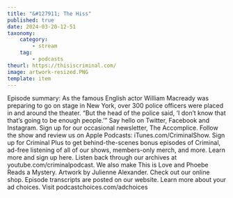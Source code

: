 ```yaml
---
title: "&#127911; The Hiss"
published: true
date: 2024-03-20-12-51
taxonomy:
    category:
        - stream
    tag:
        - podcasts
theurl: https://thisiscriminal.com/
image: artwork-resized.PNG
template: item
---
```


Episode summary: As the famous English actor William Macready was preparing to go on stage in New York, over 300 police officers were placed in and around the theater. &ldquo;But the head of the police said, &lsquo;I don&rsquo;t know that that&rsquo;s going to be enough people.&rsquo;&rdquo; Say hello on Twitter, Facebook and Instagram. Sign up for our occasional newsletter, The Accomplice. Follow the show and review us on Apple Podcasts: iTunes.com/CriminalShow. Sign up for Criminal Plus to get behind-the-scenes bonus episodes of Criminal, ad-free listening of all of our shows, members-only merch, and more. Learn more and sign up here. Listen back through our archives at youtube.com/criminalpodcast. We also make This is Love and Phoebe Reads a Mystery. Artwork by Julienne Alexander. Check out our online shop. Episode transcripts are posted on our website. Learn more about your ad choices. Visit podcastchoices.com/adchoices
